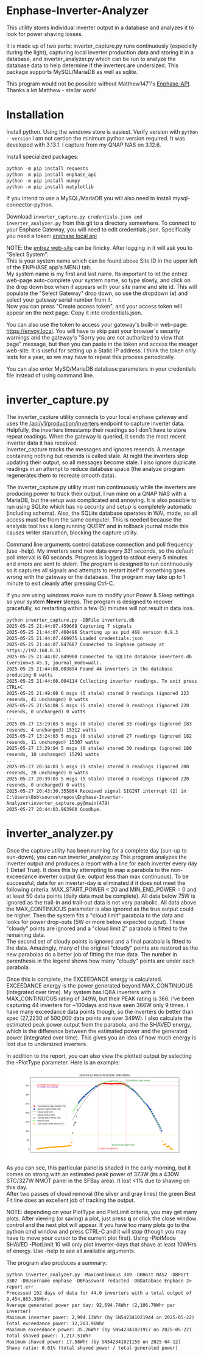 # Enphase-Inverter-Analyzer
This utility stores individual inverter output in a database and analyzes it to look for power shaving losses.

It is made up of two parts: inverter_capture.py runs continuously (especially during the light), capturing
local inverter production data and storing it in a database, and inverter_analyzer.py which can be run to analyze
the database data to help determine if the inverters are undersized.  This package supports MySQL/MariaDB as 
well as sqlite.

This program would not be possible without Matthew1471's [Enphase-API](https://github.com/Matthew1471/Enphase-API).
Thanks a lot Matthew - stellar work!

# Installation
Install python.  Using the windows store is easiest.
Verify version with `python --version`
I am not certion the minimum python version required.  It was developed with 3.13.1.  I capture from my QNAP NAS on 3.12.6.

Install specialized packages:
```
python -m pip install requests
python -m pip install enphase_api
python -m pip install numpy
python -m pip install matplotlib
```
If you intend to use a MySQL/MariaDB you will also need to install mysql-connector-python.

Download `inverter_capture.py credentials.json and inverter_analyzer.py` from this git to a directory somewhere.
To connect to your Enphase Gateway, you will need to edit credentials.json.  Specifically you need a token:
[enphase local api](https://enphase.com/download/accessing-iq-gateway-local-apis-or-local-ui-token-based-authentication)

NOTE: the [entrez web-site](https://entrez.enphaseenergy.com/) can be finicky.  After logging in it will ask you to "Select System".  
This is your system name which can be found above Site ID in the upper left of the ENPHASE app's MENU tab.  
My system name is my first and last name.  Its important to let the entrez web-page auto-complete your system name, so type slowly,
and click on the drop down box when it appears with your site name and site id.
This will populate the "Select Gateway" drop down, so use the dropdown (**v**) and select your gateway serial number from it.  
Now you can press "Create access token", and your access token will appear on the next page.  Copy it into 
credentials.json.

You can also use the token to access your gateway's built-in web-page: https://envoy.local.  You will have to skip past your
browser's security warnings and the gateway's "Sorry you are not authorized to view that page" message, but then
you can paste in the token and access the meager web-site. It is useful for setting up a Static IP address.
I think the token only lasts for a year, so we may have to repeat this process periodically.

You can also enter MySQ/MariaDB database parameters in your credentials file instead of using command line.

# inverter_capture.py
The inverter_capture utility connects to your local enphase gateway and uses the 
[/api/v1/production/inverters](https://github.com/Matthew1471/Enphase-API/blob/main/Documentation/IQ%20Gateway%20API/V1/Production/Inverters.adoc)
endpoint to capture inverter data.  Helpfully, the inverters timestamp their readings so I don't have to store
repeat readings.  When the gateway is queried, it sends the most recent inverter data it has received.  
Inverter_capture tracks the messages and ignores resends.  A message containing nothing but resends is called stale.
At night the inverters stop updating their output, so all messages become stale.  I also ignore duplicate readings 
in an attempt to reduce database space (the analyze program regenerates them to recreate smooth data).

The inverter_capture.py utility must run continuously while the inverters are producing power to track their output.
I run mine on a QNAP NAS with a MariaDB, but the setup was complicated and annoying.  It is also possible to 
run using SQLite which has no security and setup is completely automatic (including schema).  Also, the SQLite database operates
in WAL mode, so all access must be from the same computer.  This is needed because the analysis tool has a long
running QUERY and in rollback journal mode this causes writer starvation, blocking the capture utility.

Command line arguments control database connection and poll frequency (use -help).  My inverters send new data
every 331 seconds, so the default poll interval is 60 seconds.  Progress is logged to stdout every 5 minutes
and errors are sent to stderr.  The program is designed to run continuously so it captures all signals and
attempts to restart itself if something goes wrong with the gateway or the database.  The program may take
up to 1 minute to exit cleanly after pressing Ctrl-C.

If you are using windows make sure to modify your Power & Sleep settings so your system **Never** sleeps.
The program is designed to recover gracefully, so restarting within a few (5) minutes will not result in data loss.

```console
python inverter_capture.py -DBFile inverters.db
2025-05-25 21:44:07.459668 Capturing 7 signals
2025-05-25 21:44:07.460496 Starting up as pid 468 version 0.9.3
2025-05-25 21:44:07.460975 Loaded credentials.json
2025-05-25 21:44:07.847687 Connected to Enphase gateway at https://192.168.0.31
2025-05-25 21:44:07.849900 Connected to SQLite database inverters.db (version=3.45.3, journal_mode=wal).
2025-05-25 21:44:08.003894 Found 44 inverters in the database producing 0 watts
2025-05-25 21:44:08.004114 Collecting inverter readings. To exit press CTRL+C
2025-05-25 21:49:08 6 msgs (5 stale) stored 0 readings (ignored 223 resends, 41 unchanged) 0 watts
2025-05-25 21:54:08 5 msgs (5 stale) stored 0 readings (ignored 220 resends, 0 unchanged) 0 watts
...
2025-05-27 13:19:03 5 msgs (0 stale) stored 33 readings (ignored 183 resends, 4 unchanged) 15312 watts
2025-05-27 13:24:03 5 msgs (0 stale) stored 27 readings (ignored 182 resends, 11 unchanged) 15307 watts
2025-05-27 13:29:04 5 msgs (0 stale) stored 30 readings (ignored 180 resends, 10 unchanged) 15291 watts
...
2025-05-27 20:34:03 5 msgs (1 stale) stored 0 readings (ignored 200 resends, 20 unchanged) 0 watts
2025-05-27 20:39:03 5 msgs (5 stale) stored 0 readings (ignored 220 resends, 0 unchanged) 0 watts
2025-05-27 20:43:30.355864 Received signal SIGINT interrupt (2) in C:\Users\Bob\source\repos\Enphase-Inverter-Analyzer\inverter_capture.py@main(479)
2025-05-27 20:44:03.963960 Goodbye.
```



# inverter_analyzer.py
Once the capture utility has been running for a complete day (sun-up to sun-down), you can run inverter_analyzer.py
This program analyzes the inverter output and produces a report with a line for each inverter every day (-Detail True).
It does this by attempting to map a parabola to the non-exceedance inverter output (i.e. output less than max continuous).
To be successful, data for an inverter-day is eliminated if it does not meet the following criteria: 
MAX_START_POWER < 20 and MIN_END_POWER = 0 and at least 50 data points (daily data must be complete).
All data below 75W is ignored as the trail-in and trail-out data is not very parabolic.
All data above the MAX_CONTINUOUS parameter is also ignored as the true output could be higher.
Then the system fits a "cloud limit" parabola to the data and looks for power drop-outs (5W or more below expected output).
These "cloudy" points are ignored and a "cloud limit 2" parabola is fitted to the remaining data.  
The second set of cloudy points is ignored and a final parabola is fitted to the data.
Amazingly, many of the original "cloudy" points are restored as the new parabolas do a better job of fitting the true data.
The number in parenthesis in the legend shows how many "cloudy" points are under each parabola.

Once this is complete, the EXCEEDANCE energy is calculated.  EXCEEDANCE energy is the power generated beyond
MAX_CONTINUOUS (integrated over time).  My system has IQ8A inverters with a MAX_CONTINUOUS rating of 349W, 
but their PEAK rating is 366.  I've been capturing 44 inverters for ~100days and have seen 366W only 9 times.
I have many exceedance data points though, so the inverters do better than spec (27,2230 of 500,000 data points are over 349W).
I also calculate the estimated peak power output from the parabola, and the SHAVED energy, which is the difference between 
the estimated power and the generated power (integrated over time).  This gives you an idea of how much energy 
is lost due to undersized inverters.

In addition to the report, you can also view the plotted output by selecting the -PlotType parameter.  Here is an example:
![Plot](Example.png)
As you can see, this particular panel is shaded in the early morning, but it comes on strong with an estimated peak power of
373W (its a 430W STC/327W NMOT panel in the SFBay area).  It lost <1% due to shaving on this day.  
After two passes of cloud removal (the silver and gray lines) the green Best Fit line does an excellent job of tracking the output.

NOTE: depending on your PlotType and PlotLimit criteria, you may get many plots.  After viewing (or saving) a plot, just press 
**q** or click the close window control and the next plot will appear.  If you have too many plots go to the python cmd window and press CTRL-C
and it will stop (though you may have to move your cursor to the current plot first).  Using -PlotMode SHAVED -PlotLimit 10 will only 
plot inverter-days that shave at least 10WHrs of energy.  Use -help to see all available arguments.

The program also produces a summary:
```console
python inverter_analyzer.py -MaxContinuous 349 -DBHost NAS2 -DBPort 3307 -DBUsername enphase -DBPassword redacted -DBDatabase Enphase 2> report.err
Processed 102 days of data for 44.0 inverters with a total output of 9,454,863.38Whr.
Average generated power per day: 92,694.74Whr (2,106.70Whr per inverter)
Maximum inverter power: 2,994.13Whr (by SN542341021944 on 2025-05-22)
Total exceedance power: 12,203.96Whr
Maximum exceedance power: 35.26Whr (by SN542341021917 on 2025-05-22)
Total shaved power: 1,217.51Whr
Maximum shaved power: 17.58Whr (by SN542341021158 on 2025-04-12)
Shave ratio: 0.01% (total shaved power / total generated power)
```
